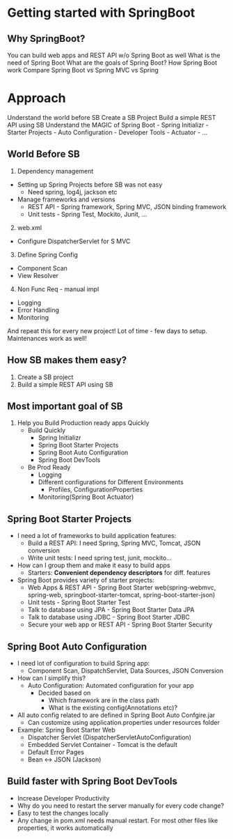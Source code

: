 # Getting started with SpringBoot

## Why SpringBoot?
You can build web apps and REST API w/o Spring Boot as well
What is the need of Spring Boot
What are the goals of Spring Boot?
How Spring Boot work
Compare Spring Boot vs Spring MVC vs Spring

# Approach
Understand the world before SB
Create a SB Project
Build a simple REST API using SB
Understand the MAGIC of Spring Boot
    - Spring Initializr
    - Starter Projects
    - Auto Configuration
    - Developer Tools
    - Actuator
    - ...

## World Before SB
1. Dependency management
- Setting up Spring Projects before SB was not easy
  - Need spring, log4j, jackson etc
- Manage frameworks and versions
  - REST API - Spring framework, Spring MVC, JSON binding framework
  - Unit tests - Spring Test, Mockito, Junit, ...

2. web.xml
- Configure DispatcherServlet for S MVC

3. Define Spring Config
- Component Scan
- View Resolver

4. Non Func Req - manual impl
- Logging
- Error Handling 
- Monitoring


And repeat this for every new project!
Lot of time - few days to setup. Maintenances work as well!

## How SB makes them easy?
1. Create a SB project
2. Build a simple REST API using SB

## Most important goal of SB
1. Help you Build Production ready apps Quickly
   - Build Quickly
     - Spring Initializr
     - Spring Boot Starter Projects
     - Spring Boot Auto Configuration
     - Spring Boot DevTools
   - Be Prod Ready
     - Logging
     - Different configurations for Different Environments
       - Profiles, ConfigurationProperties
     - Monitoring(Spring Boot Actuator)

## Spring Boot Starter Projects
- I need a lot of frameworks to build application features:
  - Build a REST API: I need Spring, Spring MVC, Tomcat, JSON conversion
  - Write unit tests: I need spring test, junit, mockito...
- How can I group them and make it easy to build apps
  - Starters: **Convenient dependency descriptors** for diff. features
- Spring Boot provides variety of starter projects:
  - Web Apps & REST API - Spring Boot Starter web(spring-webmvc, spring-web, springboot-starter-tomcat, spring-boot-starter-json)
  - Unit tests -  Spring Boot Starter Test
  - Talk to database using JPA - Spring Boot Starter Data JPA
  - Talk to database using JDBC - Spring Boot Starter JDBC
  - Secure your web app or REST API -  Spring Boot Starter Security

## Spring Boot Auto Configuration
- I need lot of configuration to build Spring app:
  - Component Scan, DispatchServlet, Data Sources, JSON Conversion
- How can I simplify this?
  - Auto Configuration: Automated configuration for your app
    - Decided based on
      - Which framework are in the class path
      - What is the existing config(Annotations etc)?
- All auto config related to are defined in Spring Boot Auto Confgire.jar
  - Can customize using application.properties under resources folder
- Example: Spring Boot Starter Web
  - Dispatcher Servlet (DispatcherServletAutoConfiguration)
  - Embedded Servlet Container - Tomcat is the default
  - Default Error Pages
  - Bean <-> JSON (Jackson)

## Build faster with Spring Boot DevTools
- Increase Developer Productivity
- Why do you need to restart the server manually for every code change?
- Easy to test the changes locally
- Any change in pom.xml needs manual restart. For most other files like properties, it works automatically

